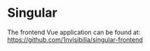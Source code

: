 # Singular

The frontend Vue application can be found at: https://github.com/1nvisibilia/singular-frontend
